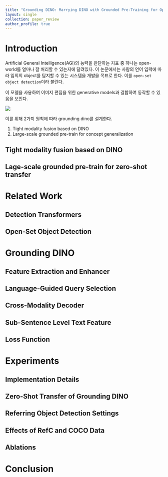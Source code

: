 ```yaml
---
title: "Grounding DINO: Marrying DINO with Grounded Pre-Training for Open-Set Object Detection"
layout: single
collection: paper_review
author_profile: true
---
```


# Introduction
Artificial General Intelligence(AGI)의 능력을 판단하는 지표 중 하나는 open-world를 얼마나 잘 처리할 수 있는지에 달려있다. 이 논문에서는 사람의 언어 입력에 따라 임의의 object를 탐지할 수 있는 시스템을 개발을 목표로 한다. 이를 `open-set object detection`이라 불린다.

이 모델을 사용하여 이미지 편집을 위한 generative models과 결합하여 동작할 수 있음을 보인다.

<img src="/images/paper_review/Grounding-DINO:-Marrying-DINO-with-Grounded-Pre-Training-for-Open-Set-Object-Detection/fig1-b.png" class="post_img"/>

이를 위해 2가지 원칙에 따라 grounding dino를 설계한다.
1. Tight modality fusion based on DINO
2. Large-scale grounded pre-train for concept generalization

## Tight modality fusion based on DINO

## Lage-scale grounded pre-train for zero-shot transfer


# Related Work
## Detection Transformers

## Open-Set Object Detection

# Grounding DINO
## Feature Extraction and Enhancer

## Language-Guided Query Selection

## Cross-Modality Decoder

## Sub-Sentence Level Text Feature

## Loss Function

# Experiments

## Implementation Details

## Zero-Shot Transfer of Grounding DINO

## Referring Object Detection Settings

## Effects of RefC and COCO Data

## Ablations

# Conclusion